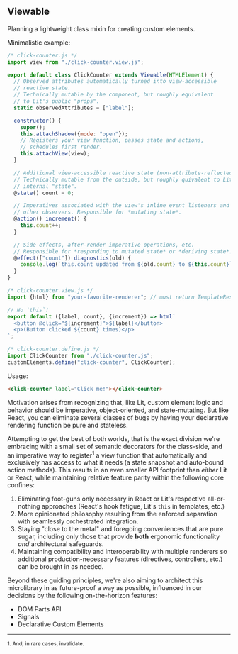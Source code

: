 ## Viewable
Planning a lightweight class mixin for creating custom elements.

Minimalistic example:
```js
/* click-counter.js */
import view from "./click-counter.view.js";

export default class ClickCounter extends Viewable(HTMLElement) {
  // Observed attributes automatically turned into view-accessible
  // reactive state.
  // Technically mutable by the component, but roughly equivalent
  // to Lit's public "props".
  static observedAttributes = ["label"];

  constructor() {
    super();
    this.attachShadow({mode: "open"});
    // Registers your view function, passes state and actions,
    // schedules first render.
    this.attachView(view);
  }

  // Additional view-accessible reactive state (non-attribute-reflected).
  // Technically mutable from the outside, but roughly quivalent to Lit's
  // internal "state".
  @state() count = 0;

  // Imperatives associated with the view's inline event listeners and
  // other observers. Responsible for *mutating state*.
  @action() increment() {
    this.count++;
  }

  // Side effects, after-render imperative operations, etc.
  // Responsible for *responding to mutated state* or *deriving state*.
  @effect(["count"]) diagnostics(old) {
    console.log(`this.count updated from ${old.count} to ${this.count}`);
  }
}
```

```js
/* click-counter.view.js */
import {html} from "your-favorite-renderer"; // must return TemplateResult

// No `this`!
export default ({label, count}, {increment}) => html`
  <button @click="${increment}">${label}</button>
  <p>(Button clicked ${count} times)</p>
`;
```

```js
/* click-counter.define.js */
import ClickCounter from "./click-counter.js";
customElements.define("click-counter", ClickCounter);
```

Usage:

```html
<click-counter label="Click me!"></click-counter>
```

Motivation arises from recognizing that, like Lit, custom element logic and behavior should be imperative, object-oriented, and state-mutating. But like React, you can eliminate several classes of bugs by having your declarative rendering function be pure and stateless.

Attempting to get the best of both worlds, that is the exact division we're embracing with a small set of semantic decorators for the class-side, and an imperative way to register<sup>1</sup> a view function that automatically and exclusively has access to what it needs (a state snapshot and auto-bound action methods). This results in an even smaller API footprint than *either* Lit or React, while maintaining relative feature parity within the following core confines:

1. Eliminating foot-guns only necessary in React or Lit's respective all-or-nothing approaches (React's hook fatigue, Lit's `this` in templates, etc.)
2. More opinionated philosophy resulting from the enforced separation with seamlessly orchestrated integration.
3. Staying "close to the metal" and foregoing conveniences that are pure sugar, including only those that provide **both** ergonomic functionality *and* architectural safeguards.
4. Maintaining compatibility and interoperability with multiple renderers so additional production-necessary features (directives, controllers, etc.) can be brought in as needed.

Beyond these guiding principles, we're also aiming to architect this microlibrary in as future-proof a way as possible, influenced in our decisions by the following on-the-horizon features:
* DOM Parts API
* Signals
* Declarative Custom Elements

----
<small>1. And, in rare cases, invalidate.</small>
